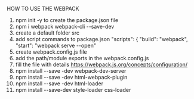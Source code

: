 HOW TO USE THE WEBPACK
1) npm init -y to create the package.json file
2) npm i webpack webpack-cli --save-dev
3) create a default folder src
4) add script commands to package.json
"scripts": {
"build": "webpack",
"start": "webpack serve --open"
5) create webpack.config.js file
6) add the path/module exports in the webpack.config.js
7) fill the file with details https://webpack.js.org/concepts/configuration/
8) npm install --save -dev webpack-dev-server
9) npm install --save -dev html-webpack-plugin
10) npm install --save -dev html-loader
11) npm install --save-dev style-loader css-loader
